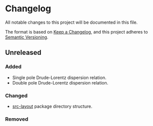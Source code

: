 # Changelog

All notable changes to this project will be documented in this file.

The format is based on [Keep a Changelog](https://keepachangelog.com/en/1.0.0/),
and this project adheres to [Semantic Versioning](https://semver.org/spec/v2.0.0.html).

## Unreleased

### Added

* Single pole Drude-Lorentz dispersion relation.
* Double pole Drude-Lorentz dispersion relation.

### Changed

* [src-layout](https://setuptools.pypa.io/en/latest/userguide/package_discovery.html#src-layout) package directory structure.

### Removed

